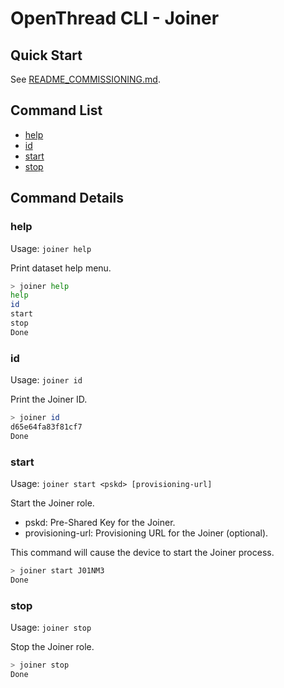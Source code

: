 # OpenThread CLI - Joiner

## Quick Start

See [README_COMMISSIONING.md](README_COMMISSIONING.md).

## Command List

* [help](#help)
* [id](#id)
* [start](#start)
* [stop](#stop)

## Command Details

### help

Usage: `joiner help`

Print dataset help menu.

```bash
> joiner help
help
id
start
stop
Done
```

### id

Usage: `joiner id`

Print the Joiner ID.

```bash
> joiner id
d65e64fa83f81cf7
Done
```

### start

Usage: `joiner start <pskd> [provisioning-url]`

Start the Joiner role.

* pskd: Pre-Shared Key for the Joiner.
* provisioning-url: Provisioning URL for the Joiner (optional).

This command will cause the device to start the Joiner process.

```bash
> joiner start J01NM3
Done
```

### stop

Usage: `joiner stop`

Stop the Joiner role.

```bash
> joiner stop
Done
```
